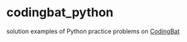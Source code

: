 # codingbat_python
solution examples of Python practice problems on [CodingBat](http://codingbat.com/python)
